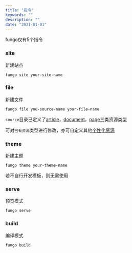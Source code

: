 ```yaml
---
title: "指令"
keywords: ""
description: ""
date: "2021-01-01"
---
```


fungo仅有5个指令

### site

新建站点

    fungo site your-site-name

### file

新建文件

    fungo file you-source-name your-file-name

`source`目录已定义了[article](/doc/source/article/)，[document](/doc/source/document/)，[page](/doc/source/page/)三类资源类型

可对`已有资源`类型进行修改，亦可自定义其他[个性化资源](/doc/source/extend/)

### theme

新建主题

    fungo theme your-theme-name

若不自行开发模板，则无需使用

### serve

预览模式

    fungo serve

### build

编译模式

    fungo build
